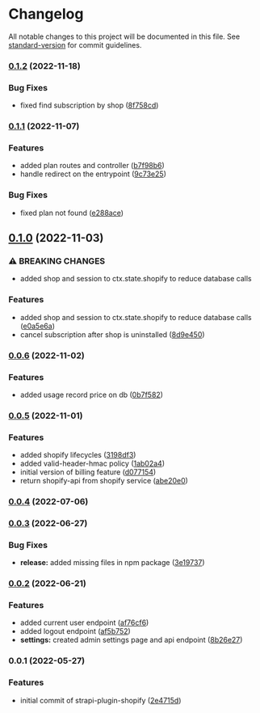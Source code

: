 # Changelog

All notable changes to this project will be documented in this file. See [standard-version](https://github.com/conventional-changelog/standard-version) for commit guidelines.

### [0.1.2](https://github.com/shop3/strapi-plugin-shopify/compare/v0.1.1...v0.1.2) (2022-11-18)


### Bug Fixes

* fixed find subscription by shop ([8f758cd](https://github.com/shop3/strapi-plugin-shopify/commit/8f758cd08bcb806c03ec0f2912376bca11f2a569))

### [0.1.1](https://github.com/shop3/strapi-plugin-shopify/compare/v0.1.0...v0.1.1) (2022-11-07)


### Features

* added plan routes and controller ([b7f98b6](https://github.com/shop3/strapi-plugin-shopify/commit/b7f98b60db03ce0537d7ac3a517ba7a9057f1470))
* handle redirect on the entrypoint ([9c73e25](https://github.com/shop3/strapi-plugin-shopify/commit/9c73e2513f82fdb1e089878ac20230295c7a720c))


### Bug Fixes

* fixed plan not found ([e288ace](https://github.com/shop3/strapi-plugin-shopify/commit/e288ace5c7d1a529583b944d27dab3e7c508955c))

## [0.1.0](https://github.com/shop3/strapi-plugin-shopify/compare/v0.0.6...v0.1.0) (2022-11-03)


### ⚠ BREAKING CHANGES

* added shop and session to ctx.state.shopify to reduce database calls

### Features

* added shop and session to ctx.state.shopify to reduce database calls ([e0a5e6a](https://github.com/shop3/strapi-plugin-shopify/commit/e0a5e6a43f46febaf69f5ea31573c05574bdd586))
* cancel subscription after shop is uninstalled ([8d9e450](https://github.com/shop3/strapi-plugin-shopify/commit/8d9e4509ddfa039fa0ebe7e4a9238aa650b909f0))

### [0.0.6](https://github.com/shop3/strapi-plugin-shopify/compare/v0.0.5...v0.0.6) (2022-11-02)


### Features

* added usage record price on db ([0b7f582](https://github.com/shop3/strapi-plugin-shopify/commit/0b7f5824481e2ef6937ae62de4ef9da43b912b43))

### [0.0.5](https://github.com/shop3/strapi-plugin-shopify/compare/v0.0.4...v0.0.5) (2022-11-01)


### Features

* added shopify lifecycles ([3198df3](https://github.com/shop3/strapi-plugin-shopify/commit/3198df37ca2c218dba8bc780eedf18ad9936537c))
* added valid-header-hmac policy ([1ab02a4](https://github.com/shop3/strapi-plugin-shopify/commit/1ab02a43b4b80e8056b552134686877b06283376))
* initial version of billing feature ([d077154](https://github.com/shop3/strapi-plugin-shopify/commit/d07715408a495d2c5263d65d6ef97109caf8fbcf))
* return shopify-api from shopify service ([abe20e0](https://github.com/shop3/strapi-plugin-shopify/commit/abe20e0088c0ddd3f2eab1bb04adb516a3b64108))

### [0.0.4](https://github.com/shop3/strapi-plugin-shopify/compare/v0.0.3...v0.0.4) (2022-07-06)

### [0.0.3](https://github.com/shop3/strapi-plugin-shopify/compare/v0.0.2...v0.0.3) (2022-06-27)


### Bug Fixes

* **release:** added missing files in npm package ([3e19737](https://github.com/shop3/strapi-plugin-shopify/commit/3e197370cd515c9724d54ab54cea505818064e09))

### [0.0.2](https://github.com/shop3/strapi-plugin-shopify/compare/v0.0.1...v0.0.2) (2022-06-21)


### Features

* added current user endpoint ([af76cf6](https://github.com/shop3/strapi-plugin-shopify/commit/af76cf61d39f6fc3939f433a7d1eabdbc58e21fa))
* added logout endpoint ([af5b752](https://github.com/shop3/strapi-plugin-shopify/commit/af5b75272901c164a6a0f236f55250ccd8e5e1b0))
* **settings:** created admin settings page and api endpoint ([8b26e27](https://github.com/shop3/strapi-plugin-shopify/commit/8b26e27ad131fc8fe427cf7c4e940de161e91fd8))

### 0.0.1 (2022-05-27)


### Features

* initial commit of strapi-plugin-shopify ([2e4715d](https://github.com/shop3/strapi-plugin-shopify/commit/2e4715d2670fdf1c394adfe2bf1928c90f7a04e6))
